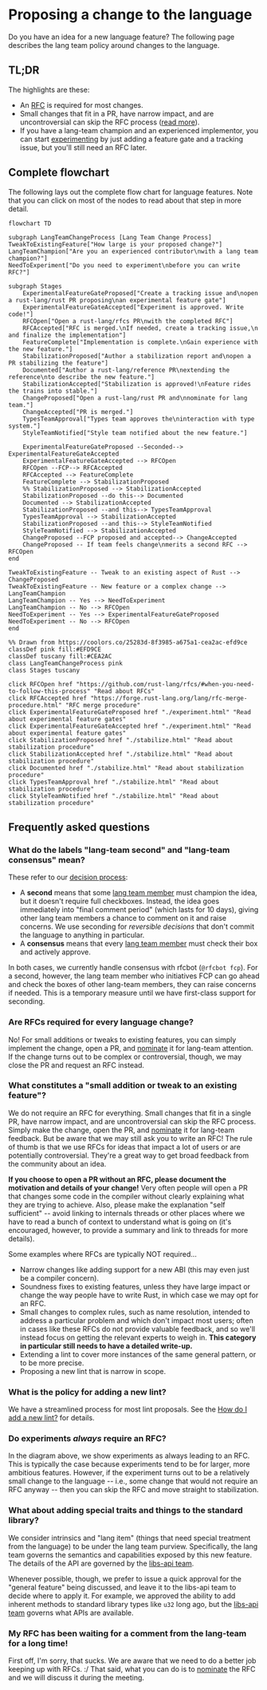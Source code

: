 # Proposing a change to the language

Do you have an idea for a new language feature? The following page describes the lang team policy around changes to the language.

## TL;DR

The highlights are these:

* An [RFC] is required for most changes.
* Small changes that fit in a PR, have narrow impact, and are uncontroversial can skip the RFC process ([read more](#what-constitutes-a-small-addition-or-tweak-to-an-existing-feature)).
* If you have a lang-team champion and an experienced implementor, you can start [experimenting](./experiment.md) by just adding a feature gate and a tracking issue, but you'll still need an RFC later.

[RFC]: https://github.com/rust-lang/rfcs/#when-you-need-to-follow-this-process

## Complete flowchart

The following lays out the complete flow chart for language features. Note that you can click on most of the nodes to read about that step in more detail.

```mermaid
flowchart TD

subgraph LangTeamChangeProcess [Lang Team Change Process]
TweakToExistingFeature["How large is your proposed change?"]
LangTeamChampion["Are you an experienced contributor\nwith a lang team champion?"]
NeedToExperiment["Do you need to experiment\nbefore you can write RFC?"]

subgraph Stages
    ExperimentalFeatureGateProposed["Create a tracking issue and\nopen a rust-lang/rust PR proposing\nan experimental feature gate"]
    ExperimentalFeatureGateAccepted["Experiment is approved. Write code!"]
    RFCOpen["Open a rust-lang/rfcs PR\nwith the completed RFC"]
    RFCAccepted["RFC is merged.\nIf needed, create a tracking issue,\n and finalize the implementation"]
    FeatureComplete["Implementation is complete.\nGain experience with the new feature."]
    StabilizationProposed["Author a stabilization report and\nopen a PR stabilizing the feature"]
    Documented["Author a rust-lang/reference PR\nextending the reference\nto describe the new feature."]
    StabilizationAccepted["Stabilization is approved!\nFeature rides the trains into stable."]
    ChangeProposed["Open a rust-lang/rust PR and\nnominate for lang team."]
    ChangeAccepted["PR is merged."]
    TypesTeamApproval["Types team approves the\ninteraction with type system."]
    StyleTeamNotified["Style team notified about the new feature."]
    
    ExperimentalFeatureGateProposed --Seconded--> ExperimentalFeatureGateAccepted
    ExperimentalFeatureGateAccepted --> RFCOpen
    RFCOpen --FCP--> RFCAccepted
    RFCAccepted --> FeatureComplete
    FeatureComplete --> StabilizationProposed
    %% StabilizationProposed --> StabilizationAccepted
    StabilizationProposed --do this--> Documented
    Documented --> StabilizationAccepted
    StabilizationProposed --and this--> TypesTeamApproval
    TypesTeamApproval --> StabilizationAccepted
    StabilizationProposed --and this--> StyleTeamNotified
    StyleTeamNotified --> StabilizationAccepted
    ChangeProposed --FCP proposed and accepted--> ChangeAccepted
    ChangeProposed -- If team feels change\nmerits a second RFC --> RFCOpen
end

TweakToExistingFeature -- Tweak to an existing aspect of Rust --> ChangeProposed
TweakToExistingFeature -- New feature or a complex change --> LangTeamChampion
LangTeamChampion -- Yes --> NeedToExperiment
LangTeamChampion -- No --> RFCOpen
NeedToExperiment -- Yes --> ExperimentalFeatureGateProposed
NeedToExperiment -- No --> RFCOpen
end

%% Drawn from https://coolors.co/25283d-8f3985-a675a1-cea2ac-efd9ce
classDef pink fill:#EFD9CE
classDef tuscany fill:#CEA2AC
class LangTeamChangeProcess pink
class Stages tuscany

click RFCOpen href "https://github.com/rust-lang/rfcs/#when-you-need-to-follow-this-process" "Read about RFCs"
click RFCAccepted href "https://forge.rust-lang.org/lang/rfc-merge-procedure.html" "RFC merge procedure"
click ExperimentalFeatureGateProposed href "./experiment.html" "Read about experimental feature gates"
click ExperimentalFeatureGateAccepted href "./experiment.html" "Read about experimental feature gates"
click StabilizationProposed href "./stabilize.html" "Read about stabilization procedure"
click StabilizationAccepted href "./stabilize.html" "Read about stabilization procedure"
click Documented href "./stabilize.html" "Read about stabilization procedure"
click TypesTeamApproval href "./stabilize.html" "Read about stabilization procedure"
click StyleTeamNotified href "./stabilize.html" "Read about stabilization procedure"
```

## Frequently asked questions

### What do the labels "lang-team second" and "lang-team consensus" mean?

These refer to our [decision process](./decision_process.md):

* A **second** means that some [lang team member] must champion the idea, but it doesn't require full checkboxes. Instead, the idea goes immediately into "final comment period" (which lasts for 10 days), giving other lang team members a chance to comment on it and raise concerns. We use seconding for *reversible decisions* that don't commit the language to anything in particular.
* A **consensus** means that every [lang team member] must check their box and actively approve.

In both cases, we currently handle consensus with rfcbot (`@rfcbot fcp`). For a second, however, the lang team member who initiatives FCP can go ahead and check the boxes of other lang-team members, they can raise concerns if needed. This is a temporary measure until we have first-class support for seconding.

[lang team member]: https://www.rust-lang.org/governance/teams/lang

### Are RFCs required for every language change?

No! For small additions or tweaks to existing features, you can simply implement the change, open a PR, and [nominate] it for lang-team attention. If the change turns out to be complex or controversial, though, we may close the PR and request an RFC instead.

[nominate]: ./nominate.md

### What constitutes a "small addition or tweak to an existing feature"?

We do not require an RFC for everything. Small changes that fit in a single PR, have narrow impact, and are uncontroversial can skip the RFC process. Simply make the change, open the PR, and [nominate] it for lang-team feedback. But be aware that we may still ask you to write an RFC! The rule of thumb is that we use RFCs for ideas that impact a lot of users or are potentially controversial. They're a great way to get broad feedback from the community about an idea.

**If you choose to open a PR without an RFC, please document the motivation and details of your change!** Very often people will open a PR that changes some code in the compiler without clearly explaining what they are trying to achieve. Also, please make the explanation "self sufficient" -- avoid linking to internals threads or other places where we have to read a bunch of context to understand what is going on (it's encouraged, however, to provide a summary and link to threads for more details).

Some examples where RFCs are typically NOT required...

* Narrow changes like adding support for a new ABI (this may even just be a compiler concern).
* Soundness fixes to existing features, unless they have large impact or change the way people have to write Rust, in which case we may opt for an RFC.
* Small changes to complex rules, such as name resolution, intended to address a particular problem and which don't impact most users; often in cases like these RFCs do not provide valuable feedback, and so we'll instead focus on getting the relevant experts to weigh in. **This category in particular still needs to have a detailed write-up.**
* Extending a lint to cover more instances of the same general pattern, or to be more precise.
* Proposing a new lint that is narrow in scope.

### What is the policy for adding a new lint?

We have a streamlined process for most lint proposals. See the [How do I add a new lint?](./new_lint.md) for details.

### Do experiments *always* require an RFC?

In the diagram above, we show experiments as always leading to an RFC. This is typically the case because experiments tend to be for larger, more ambitious features. However, if the experiment turns out to be a relatively small change to the language -- i.e., some change that would not require an RFC anyway -- then you can skip the RFC and move straight to stabilization.

### What about adding special traits and things to the standard library?

We consider intrinsics and "lang item" (things that need special treatment from the language) to be under the lang team purview. Specifically, the lang team governs the semantics and capabilities exposed by this new feature. The details of the API are governed by the [libs-api team].

Whenever possible, though, we prefer to issue a quick approval for the "general feature" being discussed, and leave it to the libs-api team to decide where to apply it. For example, we approved the ability to add inherent methods to standard library types like `u32` long ago, but the [libs-api team] governs what APIs are available.

[libs-api team]: https://github.com/rust-lang/libs-team

### My RFC has been waiting for a comment from the lang-team for a long time!

First off, I'm sorry, that sucks. We are aware that we need to do a better job keeping up with RFCs. :/ That said, what you can do is to [nominate](./nominate.md) the RFC and we will discuss it during the meeting.

